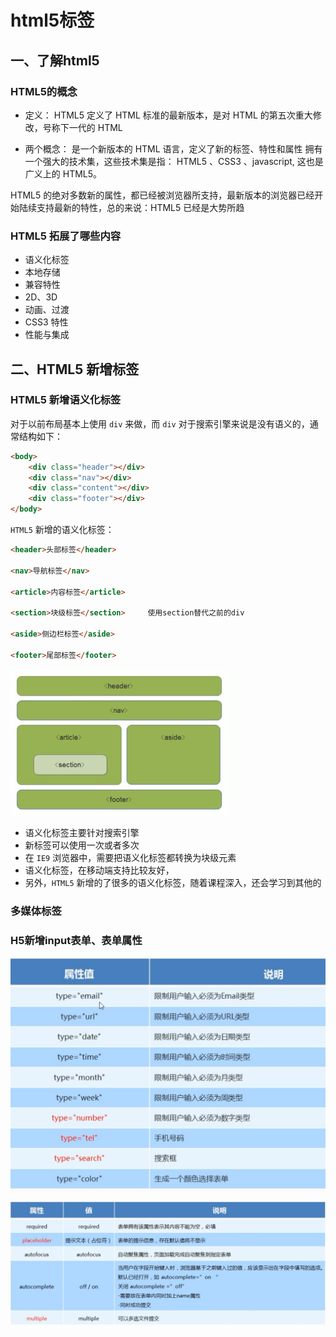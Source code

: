 # html5标签

## 一、了解html5

### HTML5的概念

* 定义： HTML5 定义了 HTML 标准的最新版本，是对 HTML 的第五次重大修改，号称下一代的 HTML

* 两个概念：
    是一个新版本的 HTML 语言，定义了新的标签、特性和属性
    拥有一个强大的技术集，这些技术集是指： HTML5 、CSS3 、javascript, 这也是广义上的 HTML5。
    
HTML5 的绝对多数新的属性，都已经被浏览器所支持，最新版本的浏览器已经开始陆续支持最新的特性，总的来说：HTML5 已经是大势所趋

### HTML5 拓展了哪些内容

* 语义化标签
* 本地存储
* 兼容特性
* 2D、3D
* 动画、过渡
* CSS3 特性
* 性能与集成

## 二、HTML5 新增标签

### HTML5 新增语义化标签

对于以前布局基本上使用 `div` 来做，而 `div` 对于搜索引擎来说是没有语义的，通常结构如下：

```html
<body>
    <div class="header"></div>
    <div class="nav"></div>
    <div class="content"></div>
    <div class="footer"></div>
</body>
```

`HTML5` 新增的语义化标签：

```html
<header>头部标签</header>

<nav>导航标签</nav>

<article>内容标签</article>

<section>块级标签</section>     使用section替代之前的div

<aside>侧边栏标签</aside>

<footer>尾部标签</footer>
```

<img src="./media/16667786377983.jpg" width="350px" />


- 语义化标签主要针对搜索引擎
- 新标签可以使用一次或者多次
- 在 `IE9` 浏览器中，需要把语义化标签都转换为块级元素
- 语义化标签，在移动端支持比较友好，
- 另外，`HTML5` 新增的了很多的语义化标签，随着课程深入，还会学习到其他的


### 多媒体标签

### H5新增input表单、表单属性

![](media/16676377434293.jpg)

![](media/16676384359897.jpg)
